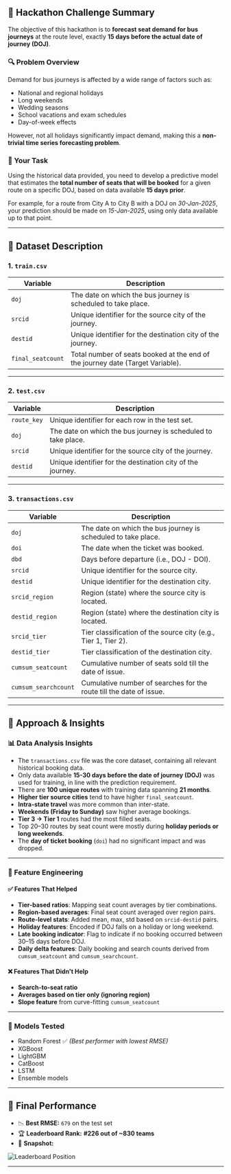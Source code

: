 

## 🚌 Hackathon Challenge Summary

The objective of this hackathon is to **forecast seat demand for bus journeys** at the route level, exactly **15 days before the actual date of journey (DOJ)**.

### 🔍 Problem Overview

Demand for bus journeys is affected by a wide range of factors such as:

* National and regional holidays
* Long weekends
* Wedding seasons
* School vacations and exam schedules
* Day-of-week effects

However, not all holidays significantly impact demand, making this a **non-trivial time series forecasting problem**.

### 🎯 Your Task

Using the historical data provided, you need to develop a predictive model that estimates the **total number of seats that will be booked** for a given route on a specific DOJ, based on data available **15 days prior**.

For example, for a route from City A to City B with a DOJ on *30-Jan-2025*, your prediction should be made on *15-Jan-2025*, using only data available up to that point.

---

## 📁 Dataset Description

### 1. `train.csv`

| Variable          | Description                                                                    |
| ----------------- | ------------------------------------------------------------------------------ |
| `doj`             | The date on which the bus journey is scheduled to take place.                  |
| `srcid`           | Unique identifier for the source city of the journey.                          |
| `destid`          | Unique identifier for the destination city of the journey.                     |
| `final_seatcount` | Total number of seats booked at the end of the journey date (Target Variable). |

---

### 2. `test.csv`

| Variable    | Description                                                   |
| ----------- | ------------------------------------------------------------- |
| `route_key` | Unique identifier for each row in the test set.               |
| `doj`       | The date on which the bus journey is scheduled to take place. |
| `srcid`     | Unique identifier for the source city of the journey.         |
| `destid`    | Unique identifier for the destination city of the journey.    |

---

### 3. `transactions.csv`

| Variable             | Description                                                         |
| -------------------- | ------------------------------------------------------------------- |
| `doj`                | The date on which the bus journey is scheduled to take place.       |
| `doi`                | The date when the ticket was booked.                                |
| `dbd`                | Days before departure (i.e., DOJ - DOI).                            |
| `srcid`              | Unique identifier for the source city.                              |
| `destid`             | Unique identifier for the destination city.                         |
| `srcid_region`       | Region (state) where the source city is located.                    |
| `destid_region`      | Region (state) where the destination city is located.               |
| `srcid_tier`         | Tier classification of the source city (e.g., Tier 1, Tier 2).      |
| `destid_tier`        | Tier classification of the destination city.                        |
| `cumsum_seatcount`   | Cumulative number of seats sold till the date of issue.             |
| `cumsum_searchcount` | Cumulative number of searches for the route till the date of issue. |

---


## 🧠 Approach & Insights

### 📊 Data Analysis Insights

* The `transactions.csv` file was the core dataset, containing all relevant historical booking data.
* Only data available **15-30 days before the date of journey (DOJ)** was used for training, in line with the prediction requirement.
* There are **100 unique routes** with training data spanning **21 months**.
* **Higher tier source cities** tend to have higher `final_seatcount`.
* **Intra-state travel** was more common than inter-state.
* **Weekends (Friday to Sunday)** saw higher average bookings.
* **Tier 3 → Tier 1** routes had the most filled seats.
* Top 20–30 routes by seat count were mostly during **holiday periods or long weekends**.
* The **day of ticket booking** (`doi`) had no significant impact and was dropped.

---

### 🔧 Feature Engineering

#### ✅ Features That Helped

* **Tier-based ratios**: Mapping seat count averages by tier combinations.
* **Region-based averages**: Final seat count averaged over region pairs.
* **Route-level stats**: Added mean, max, std based on `srcid-destid` pairs.
* **Holiday features**: Encoded if DOJ falls on a holiday or long weekend.
* **Late booking indicator**: Flag to indicate if no booking occurred between 30–15 days before DOJ.
* **Daily delta features**: Daily booking and search counts derived from `cumsum_seatcount` and `cumsum_searchcount`.

#### ❌ Features That Didn't Help

* **Search-to-seat ratio**
* **Averages based on tier only (ignoring region)**
* **Slope feature** from curve-fitting `cumsum_seatcount`

---

### 🤖 Models Tested

* Random Forest ✅ *(Best performer with lowest RMSE)*
* XGBoost
* LightGBM
* CatBoost
* LSTM
* Ensemble models

---

## 🏁 Final Performance

* 📉 **Best RMSE:** `679` on the test set
* 🏆 **Leaderboard Rank:** **#226 out of \~830 teams**
* 📸 **Snapshot:**

![Leaderboard Position](./d6190d46-ff23-4f48-b1c6-cd8593a601f0.png)

---

